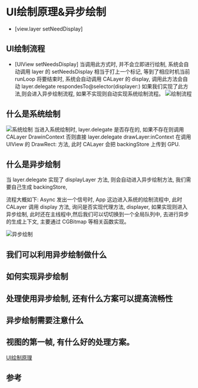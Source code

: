 # UI绘制原理&异步绘制


* [view.layer setNeedDisplay]

## UI绘制流程
* [UIView setNeedsDisplay]
  当调用此方式时, 并不会立即进行绘制, 系统会自动调用 layer 的 setNeedsDisplay 相当于打上一个标记, 等到了相应时机当前 runLoop 将要结束时, 系统会自动调用 CALayer 的 display,   调用此方法会自动  layer.delegate respondesTo@selector(displayer:) 如果我们实现了此方法,则会进入异步绘制流程, 如果不实现则自动实现系统绘制流程。
 ![绘制流程](https://img.mukewang.com/szimg/5ae1ce09000167cd19201080.jpg)

## 什么是系统绘制

![系统绘制](https://img.mukewang.com/szimg/5ae1ce9b0001ca5f19201080.jpg)
当进入系统绘制时, layer.delegate 是否存在的, 如果不存在则调用 CALayer DrawinContext 否则直接 layer.delegate drawLayer:inContext 在调用 UIView 的 DrawRect:  方法,  此时 CALayer 会把 backingStore 上传到 GPU.


## 什么是异步绘制

当 layer.delegate 实现了 displayLayer 方法, 则会自动进入异步绘制方法, 我们需要自己生成 backingStore,

流程大概如下:
Async 发出一个信号时, App 这边进入系统的绘制流程中, 此时 CALayer 调用 display 方法, 询问是否实现代理方法, displayer, 如果实现则进入异步绘制, 此时还在主线程中,然后我们可以切切换到一个全局队列中, 去进行异步的生成上下文, 主要通过 CGBitmap 等相关函数实现。

![异步绘制](https://img.mukewang.com/szimg/5ae1d59300011cd819201080.jpg)
## 我们可以利用异步绘制做什么

## 如何实现异步绘制

## 处理使用异步绘制, 还有什么方案可以提高流畅性

## 异步绘制需要注意什么

## 视图的第一帧, 有什么好的处理方案。



[UI绘制原理](https://leoliuyt.github.io/2018/05/26/UI%E7%BB%98%E5%88%B6%E5%8E%9F%E7%90%86/)
[](https://blog.csdn.net/yangyangzhang1990/article/details/52452707)

## 参考
[](http://sonnewilling.com/blog/2016/10/19/iostu-xing-yuan-li-yu-chi-ping-xuan-ran/)

[](https://zsisme.gitbooks.io/ios-/content/chapter15/offscreen-rendering.html)

[](http://vanney9.com/2017/03/24/something-about-iOS-drawing/)

[](http://zxfcumtcs.github.io/2015/03/21/CoreAnimation/)

